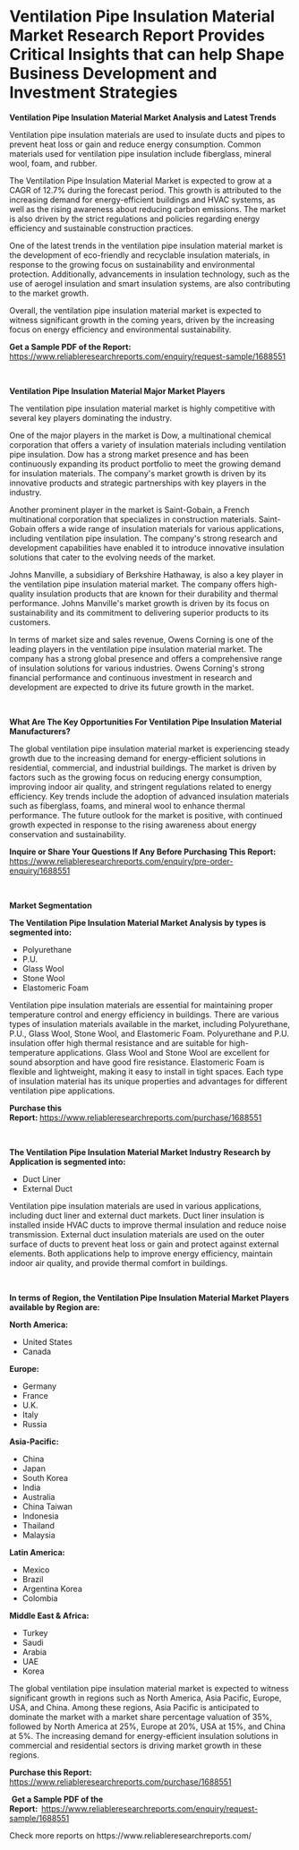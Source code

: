 <p><h1>Ventilation Pipe Insulation Material Market Research Report Provides Critical Insights that can help Shape Business Development and Investment Strategies</h1></p><p><strong>Ventilation Pipe Insulation Material Market Analysis and Latest Trends</strong></p>
<p><p>Ventilation pipe insulation materials are used to insulate ducts and pipes to prevent heat loss or gain and reduce energy consumption. Common materials used for ventilation pipe insulation include fiberglass, mineral wool, foam, and rubber.</p><p>The Ventilation Pipe Insulation Material Market is expected to grow at a CAGR of 12.7% during the forecast period. This growth is attributed to the increasing demand for energy-efficient buildings and HVAC systems, as well as the rising awareness about reducing carbon emissions. The market is also driven by the strict regulations and policies regarding energy efficiency and sustainable construction practices.</p><p>One of the latest trends in the ventilation pipe insulation material market is the development of eco-friendly and recyclable insulation materials, in response to the growing focus on sustainability and environmental protection. Additionally, advancements in insulation technology, such as the use of aerogel insulation and smart insulation systems, are also contributing to the market growth.</p><p>Overall, the ventilation pipe insulation material market is expected to witness significant growth in the coming years, driven by the increasing focus on energy efficiency and environmental sustainability.</p></p>
<p><strong>Get a Sample PDF of the Report:&nbsp;</strong> <a href="https://www.reliableresearchreports.com/enquiry/request-sample/1688551">https://www.reliableresearchreports.com/enquiry/request-sample/1688551</a></p>
<p>&nbsp;</p>
<p><strong>Ventilation Pipe Insulation Material Major Market Players</strong></p>
<p><p>The ventilation pipe insulation material market is highly competitive with several key players dominating the industry. </p><p>One of the major players in the market is Dow, a multinational chemical corporation that offers a variety of insulation materials including ventilation pipe insulation. Dow has a strong market presence and has been continuously expanding its product portfolio to meet the growing demand for insulation materials. The company's market growth is driven by its innovative products and strategic partnerships with key players in the industry.</p><p>Another prominent player in the market is Saint-Gobain, a French multinational corporation that specializes in construction materials. Saint-Gobain offers a wide range of insulation materials for various applications, including ventilation pipe insulation. The company's strong research and development capabilities have enabled it to introduce innovative insulation solutions that cater to the evolving needs of the market.</p><p>Johns Manville, a subsidiary of Berkshire Hathaway, is also a key player in the ventilation pipe insulation material market. The company offers high-quality insulation products that are known for their durability and thermal performance. Johns Manville's market growth is driven by its focus on sustainability and its commitment to delivering superior products to its customers.</p><p>In terms of market size and sales revenue, Owens Corning is one of the leading players in the ventilation pipe insulation material market. The company has a strong global presence and offers a comprehensive range of insulation solutions for various industries. Owens Corning's strong financial performance and continuous investment in research and development are expected to drive its future growth in the market.</p></p>
<p>&nbsp;</p>
<p><strong>What Are The Key Opportunities For Ventilation Pipe Insulation Material Manufacturers?</strong></p>
<p><p>The global ventilation pipe insulation material market is experiencing steady growth due to the increasing demand for energy-efficient solutions in residential, commercial, and industrial buildings. The market is driven by factors such as the growing focus on reducing energy consumption, improving indoor air quality, and stringent regulations related to energy efficiency. Key trends include the adoption of advanced insulation materials such as fiberglass, foams, and mineral wool to enhance thermal performance. The future outlook for the market is positive, with continued growth expected in response to the rising awareness about energy conservation and sustainability.</p></p>
<p><strong>Inquire or Share Your Questions If Any Before Purchasing This Report:</strong> <a href="https://www.reliableresearchreports.com/enquiry/pre-order-enquiry/1688551">https://www.reliableresearchreports.com/enquiry/pre-order-enquiry/1688551</a></p>
<p>&nbsp;</p>
<p><strong>Market Segmentation</strong></p>
<p><strong>The Ventilation Pipe Insulation Material Market Analysis by types is segmented into:</strong></p>
<p><ul><li>Polyurethane</li><li>P.U.</li><li>Glass Wool</li><li>Stone Wool</li><li>Elastomeric Foam</li></ul></p>
<p><p>Ventilation pipe insulation materials are essential for maintaining proper temperature control and energy efficiency in buildings. There are various types of insulation materials available in the market, including Polyurethane, P.U., Glass Wool, Stone Wool, and Elastomeric Foam. Polyurethane and P.U. insulation offer high thermal resistance and are suitable for high-temperature applications. Glass Wool and Stone Wool are excellent for sound absorption and have good fire resistance. Elastomeric Foam is flexible and lightweight, making it easy to install in tight spaces. Each type of insulation material has its unique properties and advantages for different ventilation pipe applications.</p></p>
<p><strong>Purchase this Report:&nbsp;</strong><a href="https://www.reliableresearchreports.com/purchase/1688551">https://www.reliableresearchreports.com/purchase/1688551</a></p>
<p>&nbsp;</p>
<p><strong>The Ventilation Pipe Insulation Material Market Industry Research by Application is segmented into:</strong></p>
<p><ul><li>Duct Liner</li><li>External Duct</li></ul></p>
<p><p>Ventilation pipe insulation materials are used in various applications, including duct liner and external duct markets. Duct liner insulation is installed inside HVAC ducts to improve thermal insulation and reduce noise transmission. External duct insulation materials are used on the outer surface of ducts to prevent heat loss or gain and protect against external elements. Both applications help to improve energy efficiency, maintain indoor air quality, and provide thermal comfort in buildings.</p></p>
<p>&nbsp;</p>
<p><strong>In terms of Region, the Ventilation Pipe Insulation Material Market Players available by Region are:</strong></p>
<p>
    <p> <strong> North America: </strong>
        <ul>
            <li>United States</li>
            <li>Canada</li>
        </ul>
        </p> 
    <p> <strong> Europe: </strong>
        <ul>
            <li>Germany</li>
            <li>France</li>
            <li>U.K.</li>
            <li>Italy</li>
            <li>Russia</li>
        </ul>
        </p> 
    <p> <strong> Asia-Pacific: </strong>
        <ul>
            <li>China</li>
            <li>Japan</li>
            <li>South Korea</li>
            <li>India</li>
            <li>Australia</li>
            <li>China Taiwan</li>
            <li>Indonesia</li>
            <li>Thailand</li>
            <li>Malaysia</li>
        </ul>
        </p> 
    <p> <strong> Latin America: </strong>
        <ul>
            <li>Mexico</li>
            <li>Brazil</li>
            <li>Argentina Korea</li>
            <li>Colombia</li>
        </ul>
        </p> 
    <p> <strong> Middle East & Africa: </strong>
        <ul>
            <li>Turkey</li>
            <li>Saudi</li>
            <li>Arabia</li>
            <li>UAE</li>
            <li>Korea</li>
        </ul>
    </p>
    </p>
<p><p>The global ventilation pipe insulation material market is expected to witness significant growth in regions such as North America, Asia Pacific, Europe, USA, and China. Among these regions, Asia Pacific is anticipated to dominate the market with a market share percentage valuation of 35%, followed by North America at 25%, Europe at 20%, USA at 15%, and China at 5%. The increasing demand for energy-efficient insulation solutions in commercial and residential sectors is driving market growth in these regions.</p></p>
<p><strong>Purchase this Report: </strong><a href="https://www.reliableresearchreports.com/purchase/1688551">https://www.reliableresearchreports.com/purchase/1688551</a></p>
<p>&nbsp;<strong>Get a Sample PDF of the Report:&nbsp;&nbsp;</strong><a href="https://www.reliableresearchreports.com/enquiry/request-sample/1688551">https://www.reliableresearchreports.com/enquiry/request-sample/1688551</a></p>
<p><strong></strong></p>
<p>Check more reports on https://www.reliableresearchreports.com/</p>